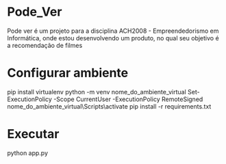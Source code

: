 # Pode_Ver
Pode ver é um projeto para a disciplina ACH2008 - Empreendedorismo em Informática, onde estou desenvolvendo um produto, no qual seu objetivo é a recomendação de filmes


# Configurar ambiente
pip install virtualenv
python -m venv nome_do_ambiente_virtual
Set-ExecutionPolicy -Scope CurrentUser -ExecutionPolicy RemoteSigned
nome_do_ambiente_virtual\Scripts\activate
pip install -r requirements.txt

# Executar
python app.py

